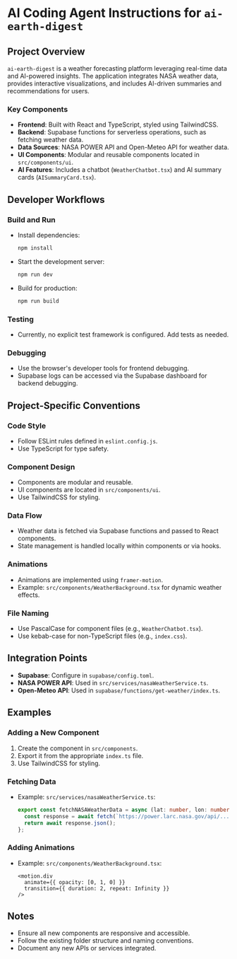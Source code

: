 # AI Coding Agent Instructions for `ai-earth-digest`

## Project Overview
`ai-earth-digest` is a weather forecasting platform leveraging real-time data and AI-powered insights. The application integrates NASA weather data, provides interactive visualizations, and includes AI-driven summaries and recommendations for users.

### Key Components
- **Frontend**: Built with React and TypeScript, styled using TailwindCSS.
- **Backend**: Supabase functions for serverless operations, such as fetching weather data.
- **Data Sources**: NASA POWER API and Open-Meteo API for weather data.
- **UI Components**: Modular and reusable components located in `src/components/ui`.
- **AI Features**: Includes a chatbot (`WeatherChatbot.tsx`) and AI summary cards (`AISummaryCard.tsx`).

## Developer Workflows
### Build and Run
- Install dependencies:
  ```bash
  npm install
  ```
- Start the development server:
  ```bash
  npm run dev
  ```
- Build for production:
  ```bash
  npm run build
  ```

### Testing
- Currently, no explicit test framework is configured. Add tests as needed.

### Debugging
- Use the browser's developer tools for frontend debugging.
- Supabase logs can be accessed via the Supabase dashboard for backend debugging.

## Project-Specific Conventions
### Code Style
- Follow ESLint rules defined in `eslint.config.js`.
- Use TypeScript for type safety.

### Component Design
- Components are modular and reusable.
- UI components are located in `src/components/ui`.
- Use TailwindCSS for styling.

### Data Flow
- Weather data is fetched via Supabase functions and passed to React components.
- State management is handled locally within components or via hooks.

### Animations
- Animations are implemented using `framer-motion`.
- Example: `src/components/WeatherBackground.tsx` for dynamic weather effects.

### File Naming
- Use PascalCase for component files (e.g., `WeatherChatbot.tsx`).
- Use kebab-case for non-TypeScript files (e.g., `index.css`).

## Integration Points
- **Supabase**: Configure in `supabase/config.toml`.
- **NASA POWER API**: Used in `src/services/nasaWeatherService.ts`.
- **Open-Meteo API**: Used in `supabase/functions/get-weather/index.ts`.

## Examples
### Adding a New Component
1. Create the component in `src/components`.
2. Export it from the appropriate `index.ts` file.
3. Use TailwindCSS for styling.

### Fetching Data
- Example: `src/services/nasaWeatherService.ts`:
  ```ts
  export const fetchNASAWeatherData = async (lat: number, lon: number) => {
    const response = await fetch(`https://power.larc.nasa.gov/api/...`);
    return await response.json();
  };
  ```

### Adding Animations
- Example: `src/components/WeatherBackground.tsx`:
  ```tsx
  <motion.div
    animate={{ opacity: [0, 1, 0] }}
    transition={{ duration: 2, repeat: Infinity }}
  />
  ```

## Notes
- Ensure all new components are responsive and accessible.
- Follow the existing folder structure and naming conventions.
- Document any new APIs or services integrated.